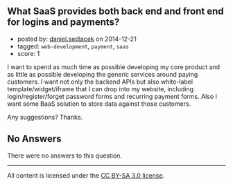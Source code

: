 ## What SaaS provides both back end and front end for logins and payments?

- posted by: [daniel.sedlacek](https://stackexchange.com/users/226623/daniel-sedlacek) on 2014-12-21
- tagged: `web-development`, `payment`, `saas`
- score: 1

I want to spend as much time as possible developing my core product and as little as possible developing the generic services around paying customers. I want not only the backend APIs but also white-label template/widget/iframe that I can drop into my website, including login/register/forget password forms and recurring payment forms. Also I want some BaaS solution to store data against those customers.

Any suggestions? Thanks.

## No Answers

There were no answers to this question.


---

All content is licensed under the [CC BY-SA 3.0 license](https://creativecommons.org/licenses/by-sa/3.0/).
